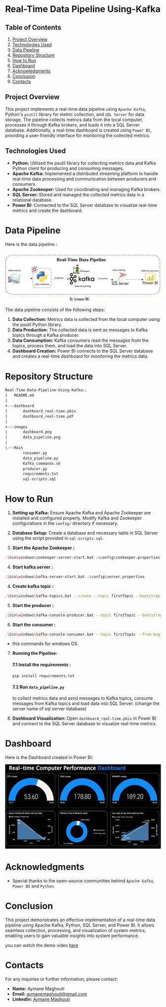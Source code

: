
# Real-Time Data Pipeline Using-Kafka

## Table of Contents
1. [Project Overview](#project-overview)
3. [Technologies Used](#technologies-used)
4. [Data Pipeline](#data-pipeline)
5. [Repository Structure](#repository-structure)
6. [How to Run](#how-to-run)
7. [Dashboard](#dashboard)
8. [Acknowledgments](#acknowledgments)
9. [Conclusion](#conclusion)
10. [Contacts](#contacts)

## Project Overview
This project implements a real-time data pipeline using `Apache Kafka`, Python's `psutil` library for metric collection, and `SQL Server` for data storage. The pipeline collects metrics data from the local computer, processes it through Kafka brokers, and loads it into a SQL Server database. Additionally, a real-time dashboard is created using `Power BI`, providing a user-friendly interface for monitoring the collected metrics.

## Technologies Used
- **Python:** Utilized the psutil library for collecting metrics data and Kafka Python client for producing and consuming messages.
- **Apache Kafka:** Implemented a distributed streaming platform to handle real-time data processing and communication between producers and consumers.
- **Apache Zookeeper:** Used for coordinating and managing Kafka brokers.
- **SQL Server:** Stored and managed the collected metrics data in a relational database.
- **Power BI:** Connected to the SQL Server database to visualize real-time metrics and create the dashboard.

# Data Pipeline

Here is the data pipeline :

![Data_pipeline](images/data_pipeline.png)

The data pipeline consists of the following steps:
1. **Data Collection:** Metrics data is collected from the local computer using the psutil Python library.
2. **Data Production:** The collected data is sent as messages to Kafka topics through a Kafka producer.
3. **Data Consumption:** Kafka consumers read the messages from the topics, process them, and load the data into SQL Server.
4. **Dashboard Creation:** Power BI connects to the SQL Server database and creates a real-time dashboard for monitoring the metrics data.

# Repository Structure

```bash 
Real-Time-Data-Pipeline-Using-Kafka:.
|   README.md
|
+---dashboard
|       dashboard_real-time.pbix
|       dashboard_real-time.pdf
|
+---images
|       dashboard.png
|       data_pipeline.png
|
\---Main
        consumer.py
        data_pipeline.py
        Kafka_commands.sh
        producer.py
        requirements.txt
        sql-scripts.sql
```

# How to Run
1. **Setting up Kafka:** Ensure Apache Kafka and Apache Zookeeper are installed and configured properly. Modify Kafka and Zookeeper configurations in the `config/` directory if necessary.

2. **Database Setup:** Create a database and necessary table in 
SQL Server using the script provided in `sql-scripts.sql`.

3. **Start the Apache Zookeeper :**

```bash 
.\bin\windows\zookeeper-server-start.bat .\config\zookeeper.properties
```

4. **Start kafka  server :**

```bash
.\bin\windows\kafka-server-start.bat .\config\server.properties
```

4. **Create  kafka  topic :**

```bash 
.\bin\windows\kafka-topics.bat --create --topic firstTopic --bootstrap-server localhost:9092
```
5. **Start the producer :**

```bash 
.\bin\windows\kafka-console-producer.bat --topic firstTopic --bootstrap-server localhost:9092
```

6. **Start the consumer :**

```bash 
.\bin\windows\kafka-console-consumer.bat --topic firstTopic --from-beginning --bootstrap-server localhost:9092
```
- this commands for  windows OS.

7. **Running the Pipeline:**

    #### 7.1 Install the requirements :

    ```bash 
    pip install requirements.txt
    ```
    #### 7.2 Run `data_pipeline.py` 
    to collect metrics data and send messages to Kafka topics, consume messages from Kafka topics and load data into SQL Server. (change the server name of sql server database)

8. **Dashboard Visualization:** Open `dashboard_real-time.pbix` in Power BI and connect to the SQL Server database to visualize real-time metrics.


# Dashboard
Here is the Dashboard created in Power BI:

![Dashboard](images/dashboard.png)


# Acknowledgments
- Special thanks to the open-source communities behind `Apache kafka`, `Power BI` and `Python`.

# Conclusion
This project demonstrates an effective implementation of a real-time data pipeline using Apache Kafka, Python, SQL Server, and Power BI. It allows seamless collection, processing, and visualization of system metrics, enabling users to gain valuable insights into system performance.

you can watch the demo video <a href="https://youtu.be/_RyK8cX-14Y?si=GY9s_i3l23vHVW_P" target="_blank">here</a> 

# Contacts
For any inquiries or further information, please contact:
- **Name:** Aymane Maghouti
- **Email:** aymanemaghouti@gmail.com
- **LinkedIn:** <a href="https://www.linkedin.com/in/aymane-maghouti/" target="_blank">Aymane Maghouti</a><br>